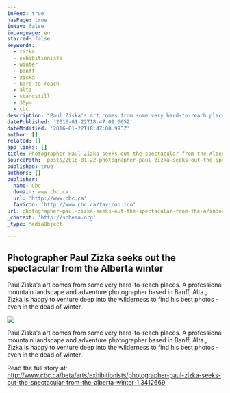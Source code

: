 ```yaml
---
inFeed: true
hasPage: true
inNav: false
inLanguage: en
starred: false
keywords:
  - zizka
  - exhibitionists
  - winter
  - banff
  - ziska
  - hard-to-reach
  - alta
  - standstill
  - 30pm
  - cbc
description: "Paul Ziska's art comes from some very hard-to-reach places. A professional mountain landscape and adventure photographer based in Banff, Alta., Zizka is happy to venture deep into the wilderness to find his best photos - even in the dead of winter."
datePublished: '2016-01-22T18:47:09.665Z'
dateModified: '2016-01-22T18:47:00.993Z'
author: []
related: []
app_links: []
title: Photographer Paul Zizka seeks out the spectacular from the Alberta winter
sourcePath: _posts/2016-01-22-photographer-paul-zizka-seeks-out-the-spectacular-from-the-a.md
published: true
authors: []
publisher:
  name: Cbc
  domain: www.cbc.ca
  url: 'http://www.cbc.ca'
  favicon: 'http://www.cbc.ca/favicon.ico'
url: photographer-paul-zizka-seeks-out-the-spectacular-from-the-a/index.html
_context: 'http://schema.org'
_type: MediaObject

---
```

<article style=""><h1>Photographer Paul Zizka seeks out the spectacular from the Alberta winter</h1><p>Paul Ziska's art comes from some very hard-to-reach places. A professional mountain landscape and adventure photographer based in Banff, Alta., Zizka is happy to venture deep into the wilderness to find his best photos - even in the dead of winter.</p><img src="http://i.cbc.ca/1.3414046.1453405745!/fileImage/httpImage/image.jpg_gen/derivatives/16x9_460/paul-zizka.jpg" /></article>

Paul Ziska's art comes from some very hard-to-reach places. A professional mountain landscape and adventure photographer based in Banff, Alta., Zizka is happy to venture deep into the wilderness to find his best photos - even in the dead of winter.

Read the full story at: http://www.cbc.ca/beta/arts/exhibitionists/photographer-paul-zizka-seeks-out-the-spectacular-from-the-alberta-winter-1.3412669